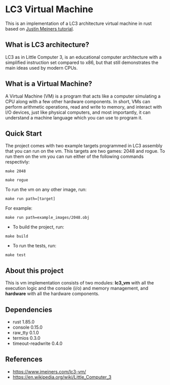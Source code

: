 # LC3 Virtual Machine
This is an implementation of a LC3 architecture virtual machine in rust based on [Justin Meiners tutorial](https://www.jmeiners.com/lc3-vm/). 

## What is LC3 architecture?
LC3 as in Little Computer 3, is an educational computer architecture with a simplified instruction set compared to x86, but that still demonstrates the main ideas used by modern CPUs.

## What is a Virtual Machine?
A Virtual Machine (VM) is a program that acts like a computer simulating a CPU along with a few other hardware components. In short, VMs can perform arithmetic operations, read and write to memory, and interact with I/O devices, just like physical computers, and most importantly, it can understand a machine language which you can use to program it.

## Quick Start
The project comes with two example targets programmed in LC3 assembly that you can run on the vm. This targets are two games: 2048 and rogue. To run them on the vm you can run either of the following commands respectivly:

```
make 2048
```

```
make rogue
```

To run the vm on any other image, run:

```
make run path=[target]
```

For example:

```
make run path=example_images/2048.obj
```

- To build the project, run:
```
make build
```
- To run the tests, run:
```
make test
```

## About this project
This is vm implementation consists of two modules: **lc3_vm** with all the execution logic and the console (i/o) and memory management, and **hardware** with all the hardware components. 

## Dependencies
- rust 1.85.0
- console 0.15.0
- raw_tty 0.1.0
- termios 0.3.0
- timeout-readwrite 0.4.0

## References
- https://www.jmeiners.com/lc3-vm/
- https://en.wikipedia.org/wiki/Little_Computer_3
